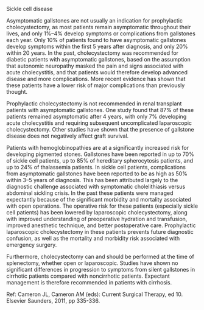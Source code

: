 Sickle cell disease

Asymptomatic gallstones are not usually an indication for prophylactic cholecystectomy, as most patients remain asymptomatic throughout their lives, and only 1%–4% develop symptoms or complications from gallstones each year. Only 10% of patients found to have asymptomatic gallstones develop symptoms within the first 5 years after diagnosis, and only 20% within 20 years.
In the past, cholecystectomy was recommended for diabetic patients with asymptomatic gallstones, based on the assumption that autonomic neuropathy masked the pain and signs associated with acute cholecystitis, and that patients would therefore develop advanced disease and more complications. More recent evidence has shown that these patients have a lower risk of major complications than previously thought.

Prophylactic cholecystectomy is not recommended in renal transplant patients with asymptomatic gallstones. One study found that 87% of these patients remained asymptomatic after 4 years, with only 7% developing acute cholecystitis and requiring subsequent uncomplicated laparoscopic cholecystectomy. Other studies have shown that the presence of gallstone disease does not negatively affect graft survival.

Patients with hemoglobinopathies are at a significantly increased risk for developing pigmented stones. Gallstones have been reported in up to 70% of sickle cell patients, up to 85% of hereditary spherocytosis patients, and up to 24% of thalassemia patients. In sickle cell patients, complications from asymptomatic gallstones have been reported to be as high as 50% within 3–5 years of diagnosis. This has been attributed largely to the diagnostic challenge associated with symptomatic cholelithiasis versus abdominal sickling crisis. In the past these patients were managed expectantly because of the significant morbidity and mortality associated with open operations. The operative risk for these patients (especially sickle cell patients) has been lowered by laparoscopic cholecystectomy, along with improved understanding of preoperative hydration and transfusion, improved anesthetic technique, and better postoperative care. Prophylactic laparoscopic cholecystectomy in these patients prevents future diagnostic confusion, as well as the mortality and morbidity risk associated with emergency surgery.

Furthermore, cholecystectomy can and should be performed at the time of splenectomy, whether open or laparoscopic.
Studies have shown no significant differences in progression to symptoms from silent gallstones in cirrhotic patients compared with noncirrhotic patients. Expectant management is therefore recommended in patients with cirrhosis.

Ref: Cameron JL, Cameron AM (eds): Current Surgical Therapy, ed 10. Elsevier Saunders, 2011, pp 335-336.